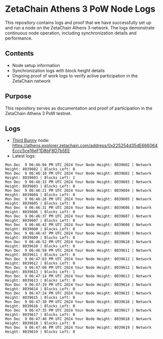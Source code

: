 # ZetaChain Athens 3 PoW Node Logs
This repository contains logs and proof that we have successfully set up and run a node on the ZetaChain Athens 3 network. The logs demonstrate continuous node operation, including synchronization details and performance.

## Contents
- Node setup information
- Synchronization logs with block height details
- Ongoing proof of work logs to verify active participation in the ZetaChain network

## Purpose
This repository serves as documentation and proof of participation in the ZetaChain Athens 3 PoW testnet.

## Logs

- [Third Bunny](https://thirdbunny.xyz/) node: https://athens.explorer.zetachain.com/address/0x225254d35dE666064Eccc5ce16eF1D8bF8D7b5EE
- Latest logs:
```
Mon Dec  9 06:46:04 PM UTC 2024 Your Node Height: 8039602 | Network Height: 8039602 | Blocks Left: 0
Mon Dec  9 06:46:10 PM UTC 2024 Your Node Height: 8039602 | Network Height: 8039603 | Blocks Left: 1
Mon Dec  9 06:46:15 PM UTC 2024 Your Node Height: 8039603 | Network Height: 8039603 | Blocks Left: 0
Mon Dec  9 06:46:21 PM UTC 2024 Your Node Height: 8039604 | Network Height: 8039604 | Blocks Left: 0
Mon Dec  9 06:46:26 PM UTC 2024 Your Node Height: 8039605 | Network Height: 8039605 | Blocks Left: 0
Mon Dec  9 06:46:31 PM UTC 2024 Your Node Height: 8039606 | Network Height: 8039606 | Blocks Left: 0
Mon Dec  9 06:46:37 PM UTC 2024 Your Node Height: 8039607 | Network Height: 8039607 | Blocks Left: 0
Mon Dec  9 06:46:42 PM UTC 2024 Your Node Height: 8039608 | Network Height: 8039608 | Blocks Left: 0
Mon Dec  9 06:46:47 PM UTC 2024 Your Node Height: 8039609 | Network Height: 8039609 | Blocks Left: 0
Mon Dec  9 06:46:52 PM UTC 2024 Your Node Height: 8039610 | Network Height: 8039610 | Blocks Left: 0
Mon Dec  9 06:46:58 PM UTC 2024 Your Node Height: 8039611 | Network Height: 8039611 | Blocks Left: 0
Mon Dec  9 06:47:03 PM UTC 2024 Your Node Height: 8039612 | Network Height: 8039612 | Blocks Left: 0
Mon Dec  9 06:47:08 PM UTC 2024 Your Node Height: 8039612 | Network Height: 8039613 | Blocks Left: 1
Mon Dec  9 06:47:14 PM UTC 2024 Your Node Height: 8039613 | Network Height: 8039613 | Blocks Left: 0
Mon Dec  9 06:47:19 PM UTC 2024 Your Node Height: 8039614 | Network Height: 8039614 | Blocks Left: 0
Mon Dec  9 06:47:24 PM UTC 2024 Your Node Height: 8039615 | Network Height: 8039615 | Blocks Left: 0
Mon Dec  9 06:47:30 PM UTC 2024 Your Node Height: 8039616 | Network Height: 8039616 | Blocks Left: 0
Mon Dec  9 06:47:35 PM UTC 2024 Your Node Height: 8039617 | Network Height: 8039617 | Blocks Left: 0
Mon Dec  9 06:47:40 PM UTC 2024 Your Node Height: 8039618 | Network Height: 8039618 | Blocks Left: 0
Mon Dec  9 06:47:46 PM UTC 2024 Your Node Height: 8039619 | Network Height: 8039619 | Blocks Left: 0
```
